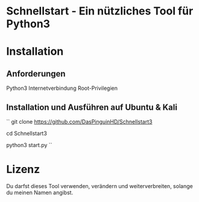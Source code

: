 # Schnellstart - Ein nützliches Tool für Python3
# Installation





## Anforderungen

Python3
Internetverbindung
Root-Privilegien






## Installation und Ausführen auf Ubuntu & Kali
``
git clone https://github.com/DasPinguinHD/Schnellstart3

cd Schnellstart3

python3 start.py
``




# Lizenz
Du darfst dieses Tool verwenden, verändern und weiterverbreiten, solange du meinen Namen angibst.
